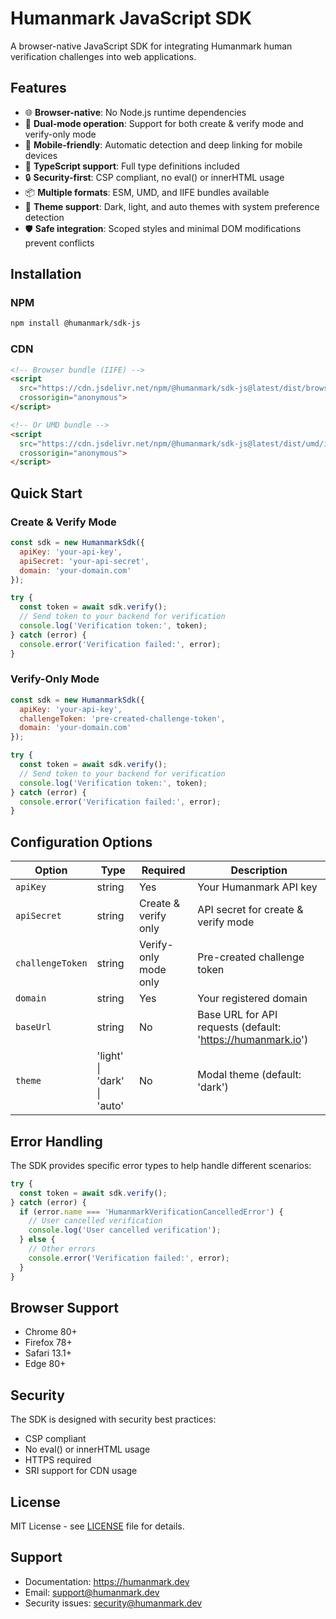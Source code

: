 # Humanmark JavaScript SDK

A browser-native JavaScript SDK for integrating Humanmark human verification challenges into web applications.

## Features

- 🌐 **Browser-native**: No Node.js runtime dependencies
- 🔐 **Dual-mode operation**: Support for both create & verify mode and verify-only mode
- 📱 **Mobile-friendly**: Automatic detection and deep linking for mobile devices
- 🎯 **TypeScript support**: Full type definitions included
- 🔒 **Security-first**: CSP compliant, no eval() or innerHTML usage
- 📦 **Multiple formats**: ESM, UMD, and IIFE bundles available
- 🎨 **Theme support**: Dark, light, and auto themes with system preference detection
- 🛡️ **Safe integration**: Scoped styles and minimal DOM modifications prevent conflicts

## Installation

### NPM

```bash
npm install @humanmark/sdk-js
```

### CDN

```html
<!-- Browser bundle (IIFE) -->
<script 
  src="https://cdn.jsdelivr.net/npm/@humanmark/sdk-js@latest/dist/browser/index.js" 
  crossorigin="anonymous">
</script>

<!-- Or UMD bundle -->
<script 
  src="https://cdn.jsdelivr.net/npm/@humanmark/sdk-js@latest/dist/umd/index.js" 
  crossorigin="anonymous">
</script>
```

## Quick Start

### Create & Verify Mode

```javascript
const sdk = new HumanmarkSdk({
  apiKey: 'your-api-key',
  apiSecret: 'your-api-secret',
  domain: 'your-domain.com'
});

try {
  const token = await sdk.verify();
  // Send token to your backend for verification
  console.log('Verification token:', token);
} catch (error) {
  console.error('Verification failed:', error);
}
```

### Verify-Only Mode

```javascript
const sdk = new HumanmarkSdk({
  apiKey: 'your-api-key',
  challengeToken: 'pre-created-challenge-token',
  domain: 'your-domain.com'
});

try {
  const token = await sdk.verify();
  // Send token to your backend for verification
  console.log('Verification token:', token);
} catch (error) {
  console.error('Verification failed:', error);
}
```

## Configuration Options

| Option | Type | Required | Description |
|--------|------|----------|-------------|
| `apiKey` | string | Yes | Your Humanmark API key |
| `apiSecret` | string | Create & verify only | API secret for create & verify mode |
| `challengeToken` | string | Verify-only mode only | Pre-created challenge token |
| `domain` | string | Yes | Your registered domain |
| `baseUrl` | string | No | Base URL for API requests (default: 'https://humanmark.io') |
| `theme` | 'light' \| 'dark' \| 'auto' | No | Modal theme (default: 'dark') |

## Error Handling

The SDK provides specific error types to help handle different scenarios:

```javascript
try {
  const token = await sdk.verify();
} catch (error) {
  if (error.name === 'HumanmarkVerificationCancelledError') {
    // User cancelled verification
    console.log('User cancelled verification');
  } else {
    // Other errors
    console.error('Verification failed:', error);
  }
}
```

## Browser Support

- Chrome 80+
- Firefox 78+
- Safari 13.1+
- Edge 80+

## Security

The SDK is designed with security best practices:
- CSP compliant
- No eval() or innerHTML usage
- HTTPS required
- SRI support for CDN usage

## License

MIT License - see [LICENSE](LICENSE) file for details.

## Support

- Documentation: https://humanmark.dev
- Email: support@humanmark.dev
- Security issues: security@humanmark.dev